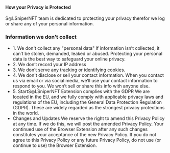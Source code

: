 <h4>How your Privacy is Protected</h4>
<p>S◎LSniperNFT team is dedicated to protecting your privacy therefor we log or share any of your personal information. </p>
<h3>Information we don’t collect</h3>
<ul>
<li>1. We don't collect any "personal data"
    If information isn’t collected, it can’t be stolen, demanded, leaked or abused. Protecting your personal data is the best way to safeguard your online privacy.
</li>
<li>2. We don’t record your IP address</li>
<li>3. We don’t serve any tracking or identifying cookies.</li>
<li>4. We don't disclose or sell your contact information.
       When you contact us via email or via social media, we’ll use your contact information to respond to you. We won’t sell or share this info with anyone else.</li>
<li>5. StartS◎LSniperNFT Extension complies with the GDPR
    We are located in the EU, and we fully comply with applicable privacy laws and regulations of the EU, including the General Data Protection Regulation (GDPR). These are widely regarded as the strongest privacy protections in the world.</li>
<li>Changes and Updates
    We reserve the right to amend this Privacy Policy at any time. If we do this, we will post the amended Privacy Policy. Your continued use of the Browser Extension after any such changes constitutes your acceptance of the new Privacy Policy. If you do not agree to this Privacy Policy or any future Privacy Policy, do not use (or continue to use) the Browser Extension.
</li>
</ul>
